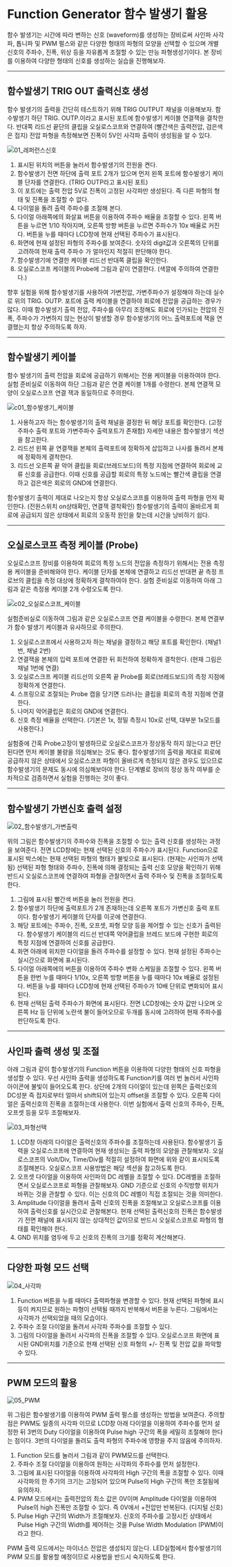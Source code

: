 

# Function Generator 함수 발생기 활용

함수 발생기는 시간에 따라 변하는 신호 (waveform)를 생성하는 장비로써 사인파 사각파, 톱니파 및 PWM 펄스와 같은 다양한 형태의 파형의 모양을 선택할 수 있으며 개별 신호의 주파수, 진폭, 위상 등을 자유롭게 조절할 수 있는 만능 파형생성기이다. 본 장비를 이용하여 다양한 형태의 신호를 생성하는 실습을 진행해보자.



--------------------
## 함수발생기 TRIG OUT 출력신호 생성

함수 발생기의 출력을 간단히 테스트하기 위해 TRIG OUTPUT 채널을 이용해보자. 함수발생기 하단 TRIG. OUTP.이라고 표시된 포트에 함수발생기 케이블 연결잭을 결착한다. 반대쪽 리드선 끝단의 클립을 오실로스코프와 연결하여 (빨간색은 출력전압, 검은색은 접지) 전압 파형을 측정해보면 진폭이 5V인 사각파 출력이 생성됨을 알 수 있다.

![01_레퍼런스신호](./images/01x.jpg '레퍼런스 신호')

1. 표시된 위치의 버튼을 눌러서 함수발생기의 전원을 켠다. 
2. 함수발생기 전면 하단에 출력 포트 2개가 있으며 먼저 왼쪽 포트에 함수발생기 케이블 단자를 연결한다. (TRIG OUTP라고 표시된 포트)
3. 이 포트에는 출력 전압 5V로 진폭이 고정된 사각파만 생성된다. 즉 다른 파형의 형태 및 진폭을 조절할 수 없다.
4. 다이얼을 돌려 출력 주파수를 조절해 본다.
5. 다이얼 아래쪽에의 화살표 버튼을 이용하여 주파수 배율을 조절할 수 있다. 왼쪽 버튼을 누르면 1/10 작아지며, 오른쪽 방향 버튼을 누르면 주파수가 10x 배율로 커진다. 버튼을 누를 때마다 LCD창에 현재 선택된 주파수가 표시된다.
6. 화면에 현재 설정된 파형의 주파수를 보여준다. 숫자의 digit값과 오른쪽의 단위를 고려하여 현재 출력 주파수 가 얼마인지 적절히 판단해야 한다.
7. 함수발생기에 연결한 케이블 리드선 반대쪽 클립을 확인한다. 
8. 오실로스코프 케이블의 Probe에 그림과 같이 연결한다. (색깔에 주의하여 연결한다.)

향후 실험을 위해 함수발생기를 사용하여 가변전압, 가변주파수가 설정해야 하는데 실수로 위의 TRIG. OUTP. 포트에 출력 케이블을 연결하야 회로에 전압을 공급하는 경우가 많다. 이때 함수발생기 출력 전압, 주파수를 아무리 조정해도 회로에 인가되는 전압의 진폭, 주파수가 가변하지 않는 현상이 발생할 경우 함수발생기의 어느 출력포트에 잭을 연결했는지 항상 주의하도록 하자.



------------------
## 함수발생기 케이블

함수 발생기의 출력 전압을 회로에 공급하기 위해서는 전용 케이블을 이용하여야 한다. 실험 준비실로 이동하여 하단 그림과 같은 연결 케이블 1개를 수령한다. 본체 연결잭 모양이 오실로스코프 연결 잭과 동일하므로 주의한다.

![c01_함수발생기_케이블](./images/c01.jpg '함수발생기 케이블')

1. 사용하고자 하는 함수발생기의 출력 채널을 결정한 뒤 해당 포트를 확인한다. (고정 주파수 출력 포트와 가변주파수 출력포트가 존재함) 자세한 내용은 함수발생기 섹션을 참고한다.
2. 리드선 왼쪽 끝 연결잭을 본체의 출력포트에 정확하게 삽입하고 나사를 돌려서 본체에 정확하게 결착한다.
3. 리드선 오른쪽 끝 악어 클립을 회로(브레드보드)의 특정 지점에 연결하여 회로에 교류 신호를 공급한다. 이때 신호를 공급할 회로의 특정 노드에는 빨간색 클립을 연결하고 검은색은 회로의 GND에 연결한다.

함수발생기 출력이 제대로 나오는지 항상 오실로스코프를 이용하여 출력 파형을 먼저 확인한다. (전원스위치 on상태확인, 연결잭 결착확인) 함수발생기의 출력이 올바르게 회로에 공급되지 않은 상태에서 회로의 오동작 원인을 찾는데 시간을 낭비하기 쉽다.



------------------
## 오실로스코프 측정 케이블 (Probe)

오실로스코프 장비를 이용하여 회로의 특정 노드의 전압을 측정하기 위해서는 전용 측정용 케이블을 준비해와야 한다. 케이블 단자를 본체에 연결하고 리드선 반대편 끝 측정 프로브의 클립을 측정 대상에 정확하게 결착하여야 한다. 실험 준비실로 이동하여 아래 그림과 같은 측정용 케이블 2개 수령오도록 한다.

![c02_오실로스코프_케이블](./images/c02.jpg '오실로스코프 케이블')

실험준비실로 이동하여 그림과 같은 오실로스코프 연결 케이블을 수령한다. 본체 연결부가 함수 발생기 케이블과 유사하므로 주의한다.

1. 오실로스코프에서 사용하고자 하는 채널을 결정하고 해당 포트를 확인한다. (채널1번, 채널 2번) 
2. 연결잭을 본체의 입력 포트에 연결한 뒤 회전하여 정확하게 결착한다. (현재 그림은 채널 1번에 연결)
3. 오실로스크프 케이블 리드선의 오른쪽 끝 Probe를 회로(브레드보드)의 측정 지점에 정확하게 연결한다. 
4. 스프링으로 조절되는 Probe 캡을 당기면 드러나는 클립을 회로의 측정 지점에 연결한다. 
5. 나머지 악어클립은 회로의 GND에 연결한다.
6. 신호 측정 배율을 선택한다. (기본은 1x, 정밀 측정시 10x로 선택, 대부분 1x모드를 사용한다.)

실험중에 간혹 Probe고장이 발생하므로 오실로스코프가 정상동작 하지 않는다고 판단된다면 먼저 케이블 불량을 의심해보는 것도 좋다. 함수발생기의 출력을 제대로 회로에 공급하지 않은 상태에서 오실로스코프 파형이 올바르게 측정되지 않은 경우도 있으므로 함수발생기의 문제도 동시에 의심해보아야 한다. 단계별로 장비의 정상 동작 여부를 순차적으로 검증하면서 실험을 진행하는 것이 좋다.



--------------------
## 함수발생기 가변신호 출력 설정

![02_함수발생기_가변출력](./images/02x.jpg '함수발생기 가변출력')

위의 그림은 함수발생기의 주파수와 진폭을 조절할 수 있는 출력 신호를 생성하는 과정을 보여준다. 전면 LCD창에는 현재 선택된 신호의 주파수가 표시된다. Function으로 표시된 박스에는 현재 선택된 파형의 형태가 불빛으로 표시된다. (현재는 사인파가 선택됨) 선택된 파형 형태와 주파수, 진폭에 의해 결정되는 출력 신호 모양을 확인하기 위해 반드시 오실로스코프에 연결하여 파형을 관찰하면서 출력 주파수 및 진폭을 조절하도록 한다.

1. 그림에 표시된 빨간색 버튼을 눌러 전원을 켠다.
2. 함수발생기 하단에 출력포트가 2개 존재하는데 오른쪽 포트가 가변신호 출력 포트이다. 함수발생기 케이블의 단자를 이곳에 연결한다. 
3. 해당 포트에는 주파수, 진폭, 오프셋, 파형 모양 등을 제어할 수 있는 신호가 출력된다. 함수발생기 케이블의 리드선 반대쪽 악어클립을 브레드 보드에 구현한 회로의 특정 지점에 연결하여 신호를 공급한다.
4. 화면 아래에 위치한 다이얼을 돌려 주파수를 설정할 수 있다. 현재 설정된 주파수는 실시간으로 화면에 표시된다.
5. 다이얼 아래쪽에의 버튼을 이용하여 주파수 변화 스케일을 조절할 수 있다. 왼쪽 버튼을 한번 누를 때마다 1/10x, 오른쪽 방향 버튼을 누를 때마다 10x 배율로 설정된다. 버튼을 누를 때마다 LCD창에 현재 선택된 주파수가 10배 단위로 변화되어 표시된다.
6. 현재 선택된 출력 주파수가 화면에 표시된다.  전면 LCD창에는 숫자 값만 나오며 오른쪽 Hz 등 단위에 노란색 불이 들어오므로 두개를 동시에 고려하여 현재 주파수를 판단하도록 한다.



--------------------
## 사인파 출력 생성 및 조절

아래 그림과 같이 함수발생기의 Function 버튼을 이용하여 다양한 형태의 신호 파형을 생성할 수 있다. 우선 사인파 출력을 생성하도록 Function키를 여러 번 눌러서 사인파 아이콘에 불빛이 들어오도록 한다. 상단에 2개의 다이얼이 있는데 왼쪽은 출력신호의 DC성분 즉 접지로부터 얼마서 shift되어 있는지 offset을 조절할 수 있다. 오른쪽 다이얼은 출력신호의 진폭을 조절하는데 사용한다. 이번 실험에서 출력 신호의 주파수, 진폭, 오프셋 등을 모두 조절해보자.

![03_파형선택](./images/03x.jpg '파형선택')

1. LCD창 아래의 다이얼은 출력신호의 주파수를 조절하는데 사용된다. 함수발생기 출력을 오실로스코프에 연결하여 현재 생성되는 출력 파형의 모양을 관찰해보자. 오실로스코프의  Volt/Div, Time/Div를 적절히 설정하여 화면에 위와 같이 표시되도록 조절해본다. 오실로스코프 사용방법은 해당 섹션을 참고하도록 한다.
2. 오프셋 다이얼을 이용하여 사인파의 DC 레벨을 조절할 수 있다. DC레벨을 조절하면서 오실로스코프로 파형을 관찰해보자. GND 기준으로 신호의 수직방향 위치가 바뀌는 것을 관찰할 수 있다. 이는 신호의 DC 레벨이 직접 조절되는 것을 의미한다. 
3. Amplitude 다이얼을 돌려서 출력 신호의 진폭을 조절해보고 오실로스코프를 이용하여 출력신호를 실시간으로 관찰해본다. 현재 선택된 출력신호의 진폭은 함수발생기 전면 패널에 표시되지 않는 상대적인 값이므로 반드시 오실로스코프로 파형의 형태를 확인해야 한다.
4. GND 위치를 염두에 두고 신호의 진폭의 크기를 정확히 계산해본다.



--------------------
## 다양한 파형 모드 선택

![04_사각파](./images/04x.jpg '사각파')

1. Function 버튼을 누를 때마다 출력파형을 변경할 수 있다. 현재 선택된 파형에 표시등이 켜지므로 원하는 파형이 선택될 때까지 반복해서 버튼을 누른다. 그림에서는 사각파가 선택되었을 때의 모습이다.
2. 주파수 조절 다이얼을 돌려서 사각파 주파수를 조절할 수 있다. 
3. 그림의 다이얼을 돌려서 사각파의 진폭을 조절할 수 있다. 오실로스코프 화면에 표시된 GND위치를 기준으로 현재 선택된 신호 파형의 +/- 진폭 및 전압 값을 파악할 수 있다. 



--------------------
## PWM 모드의 활용

![05_PWM](./images/05x.jpg 'PWM 모드의 활용')

위 그림은 함수발생기를 이용하여 PWM 출력 펄스를 생성하는 방법을 보여준다. 주의할 점은 PWM도 일종의 사각파 이므로 LCD창 아래 다이얼을 이용하여 주파수를 먼저 설정한 뒤 3번의 Duty 다이얼을 이용하여 Pulse high 구간의 폭을 세밀히 조절해야 한다는 점이다. 3번의 다이얼을 돌려도 출력 파형의 주파수에 영향을 주지 않음에 주의하자.

1. Function 모드를 눌러서 그림과 같이 PWM모드를 선택한다.
2. 주파수 조절 다이얼을 이용하여 원하는 사각파의 주파수를 먼저 설정한다.
3. 그림에 표시된 다이얼을 이용하여 사각파의 High 구간의 폭을 조절할 수 있다. 이때 사각파의 한 주기의 크기는 고정되어 있으며 Pulse의 High 구간의 폭만 조절됨에 유의하자.
4. PWM 모드에서는 출력전압의 최소 값은 0V이며 Amplitude 다이얼을 이용하여 Pulse의 high 진폭만 조절할 수 있다. 즉 0V에서 +전압만 반복된다. (디지털 신호)
5. Pulse High 구간의 Width가 조절해보자. 신호의 주파수를 고정시킨 상태에서 Pulse High 구간의 Width를 제어하는 것을 Pulse Width Modulation (PWM)이라고 한다.

PWM 출력 모드에서는 마이너스 전압은 생성되지 않는다. LED실험에서 함수발생기의 PWM 모드를 활용할 예정이므로 사용법을 반드시 숙지하도록 한다. 



